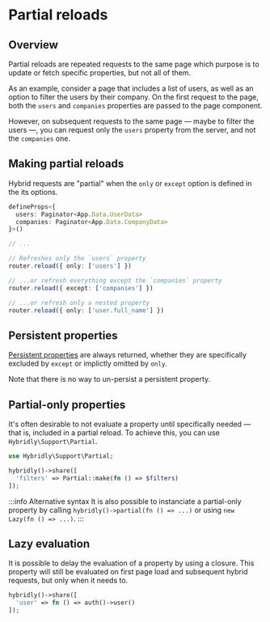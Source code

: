 # Partial reloads

## Overview

Partial reloads are repeated requests to the same page which purpose is to update or fetch specific properties, but not all of them. 

As an example, consider a page that includes a list of users, as well as an option to filter the users by their company. On the first request to the page, both the `users` and `companies` properties are passed to the page component.

However, on subsequent requests to the same page — maybe to filter the users —, you can request only the `users` property from the server, and not the `companies` one.

## Making partial reloads

Hybrid requests are "partial" when the `only` or `except` option is defined in the its options. 

```ts
defineProps<{
  users: Paginator<App.Data.UserData>
  companies: Paginator<App.Data.CompanyData>
}>()

// ...

// Refreshes only the `users` property
router.reload({ only: ['users'] })

// ...or refresh everything except the `companies` property
router.reload({ except: ['companies'] })

// ...or refresh only a nested property
router.reload({ only: ['user.full_name'] })
```

## Persistent properties

[Persistent properties](./persistent-properties.md) are always returned, whether they are specifically excluded by `except` or implictly omitted by `only`.

Note that there is no way to un-persist a persistent property.

## Partial-only properties

It's often desirable to not evaluate a property until specifically needed — that is, included in a partial reload. To achieve this, you can use `Hybridly\Support\Partial`.

```php
use Hybridly\Support\Partial;

hybridly()->share([
  'filters' => Partial::make(fn () => $filters)
]);
```

:::info Alternative syntax
It is also possible to instanciate a partial-only property by calling `hybridly()->partial(fn () => ...)` or using `new Lazy(fn () => ...)`.
:::


## Lazy evaluation

It is possible to delay the evaluation of a property by using a closure. This property will still be evaluated on first page load and subsequent hybrid requests, but only when it needs to.

```php
hybridly()->share([
  'user' => fn () => auth()->user()
]);
```
